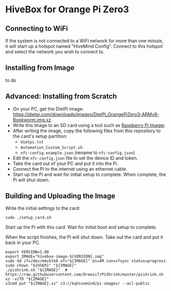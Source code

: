 # HiveBox for Orange Pi Zero3

## Connecting to WiFi

If the system is not connected to a WiFi network for more than one minute, it will start up a hotspot named "HiveMind Config". Connect to this hotspot and select the network you wish to connect to.

## Installing from Image

to do

## Advanced: Installing from Scratch

- On your PC, get the DietPi image: https://dietpi.com/downloads/images/DietPi_OrangePiZero3-ARMv8-Bookworm.img.xz
- Write this image to an SD card using a tool such as [Raspberry Pi Imager](https://www.raspberrypi.com/software/).
- After writing the image, copy the following files from this repository to the card's setup partition:
  - `dietpi.txt`
  - `Automation_Custom_Script.sh`
  - `nfc-config.example.json` (rename to `nfc-config.json`)
- Edit the `nfc-config.json` file to set the device ID and token.
- Take the card out of your PC and put it into the Pi.
- Connect the Pi to the internet using an ethernet cable.
- Start up the Pi and wait for initial setup to complete. When complete, the Pi will shut down.

## Building and Uploading the Image

Write the initial settings to the card:
```
sudo ./setup_card.sh
```

Start up the Pi with this card. Wait for initial boot and setup to complete.

When the script finishes, the Pi will shut down. Take out the card and put it back in your PC.

```
export VERSION=1.00
export IMAGE="hivebox-image-${VERSION}.img"
sudo dd if=/dev/mmcblk0 of="${IMAGE}" bs=4M conv=fsync status=progress
sudo chown "${USER}" "${IMAGE}"
./pishrink.sh "${IMAGE}"  # https://raw.githubusercontent.com/Drewsif/PiShrink/master/pishrink.sh
xz -vzT0 "${IMAGE}"
s3cmd put "${IMAGE}.xz" s3://kqhivemind/pi-images/ --acl-public
```

